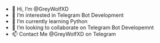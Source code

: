 - 👋 Hi, I’m @GreyWolfXD
- 👀 I’m interested in Telegram Bot Development
- 🌱 I’m currently learning Python
- 💞️ I’m looking to collaborate on Telegram Bot Developemnt
- 📫 Contact Me @GreyWolfXD on Telegram

<!---
TheGreyWolfXD/TheGreyWolfXD is a ✨ special ✨ repository because its `README.md` (this file) appears on your GitHub profile.
You can click the Preview link to take a look at your changes.
--->
